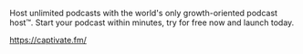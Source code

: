 Host unlimited podcasts with the world's only growth-oriented podcast host™. Start your podcast within minutes, try for free now and launch today.

https://captivate.fm/
